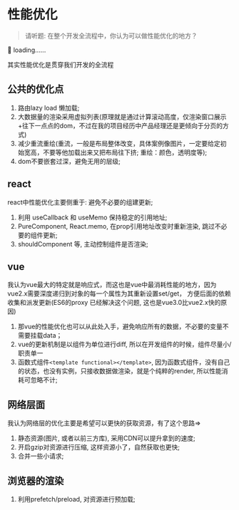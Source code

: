 # 性能优化

> 请听题: 在整个开发全流程中，你认为可以做性能优化的地方？


🧠 loading......

其实性能优化是贯穿我们开发的全流程



## 公共的优化点
1. 路由lazy load 懒加载;
2. 大数据量的渲染采用虚拟列表(原理就是通过计算滚动高度，仅渲染窗口展示+往下一点点的dom，不过在我的项目经历中产品经理还是更倾向于分页的方式)
3. 减少重流重绘(重流，一般是布局整体改变，具体案例像图片，一定要给定初始宽高，不要等他加载出来又把布局往下挤; 重绘：颜色，透明度等);
4. dom不要嵌套过深，避免无用的层级;


## react

react中性能优化主要侧重于: 避免不必要的组建更新;

1. 利用 useCallback 和 useMemo 保持稳定的引用地址;
2. PureComponent, React.memo, 在prop引用地址改变时重新渲染, 跳过不必要的组件更新;
3. shouldComponent 等, 主动控制组件是否渲染;





## vue

我认为vue最大的特定就是响应式，而这也是vue中最消耗性能的地方，因为vue2.x需要深度递归到对象的每一个属性为其重新设置set/get， 方便后面的依赖收集和派发更新(ES6的proxy 已经解决这个问题, 这也是vue3.0比vue2.x快的原因)

1. 那vue的性能优化也可以从此处入手，避免响应所有的数据，不必要的变量不需要挂载data；
2. vue的更新机制是以组件为单位进行diff, 所以在开发组件的时候，组件尽量小/职责单一
3. 函数式组件`<template functional></template>`, 因为函数式组件，没有自己的状态，也没有实例，只接收数据做渲染，就是个纯粹的render, 所以性能消耗可忽略不计;



## 网络层面

我认为网络层的优化主要是希望可以更快的获取资源，有了这个思路=>

1. 静态资源(图片, 或者以前三方库), 采用CDN可以提升拿到的速度;
2. 开启gzip对资源进行压缩, 这样资源小了，自然获取也更快;
3. 合并一些小请求;




## 浏览器的渲染

1. 利用prefetch/preload, 对资源进行预加载;